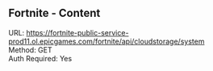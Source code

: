 ## Fortnite - Content

URL: https://fortnite-public-service-prod11.ol.epicgames.com/fortnite/api/cloudstorage/system \
Method: GET \
Auth Required: Yes
